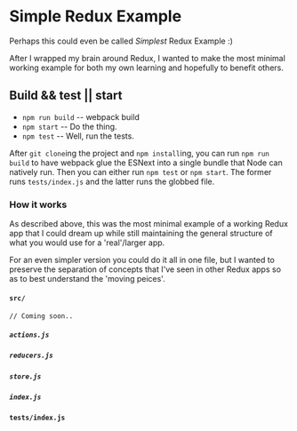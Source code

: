 # Simple Redux Example

Perhaps this could even be called _Simplest_ Redux Example :) 

After I wrapped my brain around Redux, I wanted to make the most minimal working example for both my own learning and hopefully to benefit others. 

## Build && test || start 

* `npm run build` -- webpack build
* `npm start` -- Do the thing.
* `npm test` -- Well, run the tests.

After `git clone`ing the project and `npm install`ing, you can run `npm run build` to have webpack glue the ESNext into a single bundle that Node can natively run. Then you can either run `npm test` or `npm start`. The former runs `tests/index.js` and the latter runs the globbed file. 

### How it works

As described above, this was the most minimal example of a working Redux app that I could dream up while still maintaining the general structure of what you would use for a 'real'/larger app. 

For an even simpler version you could do it all in one file, but I wanted to preserve the separation of concepts that I've seen in other Redux apps so as to best understand the 'moving peices'. 

#### `src/`

```
// Coming soon..
```

##### `actions.js`

##### `reducers.js`

##### `store.js`

##### `index.js`

#### `tests/index.js`
